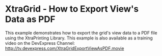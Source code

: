 # XtraGrid - How to Export View's Data as PDF


<p>This example demonstrates how to export the grid's view data to a PDF file using the XtraPrinting Library. This example is also available as a training video on the DevExpress Channel: <a href="http://tv.devexpress.com/XtraGridExportViewAsPDF.movie">http://tv.devexpress.com/XtraGridExportViewAsPDF.movie</a></p>

<br/>



